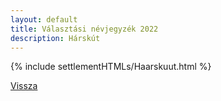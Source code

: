 ```yaml
---
layout: default
title: Választási névjegyzék 2022
description: Hárskút
---
```


{% include settlementHTMLs/Haarskuut.html %}

[Vissza](./)